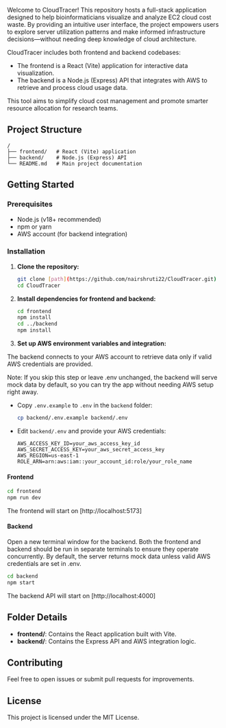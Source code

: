 Welcome to CloudTracer!
This repository hosts a full-stack application designed to help bioinformaticians visualize and analyze EC2 cloud cost waste. By providing an intuitive user interface, the project empowers users to explore server utilization patterns and make informed infrastructure decisions—without needing deep knowledge of cloud architecture.

CloudTracer includes both frontend and backend codebases:

- The frontend is a React (Vite) application for interactive data visualization.
- The backend is a Node.js (Express) API that integrates with AWS to retrieve and process cloud usage data.

This tool aims to simplify cloud cost management and promote smarter resource allocation for research teams.

## Project Structure

```
/
├── frontend/   # React (Vite) application
├── backend/    # Node.js (Express) API
└── README.md   # Main project documentation
```

## Getting Started

### Prerequisites

- Node.js (v18+ recommended)
- npm or yarn
- AWS account (for backend integration)

### Installation

1. **Clone the repository:**

   ```bash
   git clone [path](https://github.com/nairshruti22/CloudTracer.git)
   cd CloudTracer
   ```

2. **Install dependencies for frontend and backend:**
   ```bash
   cd frontend
   npm install
   cd ../backend
   npm install
   ```
3. **Set up AWS environment variables and integration:**

The backend connects to your AWS account to retrieve data only if valid AWS credentials are provided.

Note:
If you skip this step or leave .env unchanged, the backend will serve mock data by default, so you can try the app without needing AWS setup right away.

- Copy `.env.example` to `.env` in the `backend` folder:
  ```bash
  cp backend/.env.example backend/.env
  ```
- Edit `backend/.env` and provide your AWS credentials:
  ```env
  AWS_ACCESS_KEY_ID=your_aws_access_key_id
  AWS_SECRET_ACCESS_KEY=your_aws_secret_access_key
  AWS_REGION=us-east-1
  ROLE_ARN=arn:aws:iam::your_account_id:role/your_role_name
  ```

#### Frontend

```bash
cd frontend
npm run dev
```

The frontend will start on [http://localhost:5173]

#### Backend

Open a new terminal window for the backend. Both the frontend and backend should be run in separate terminals to ensure they operate concurrently.
By default, the server returns mock data unless valid AWS credentials are set in .env.

```bash
cd backend
npm start
```

The backend API will start on [http://localhost:4000]

## Folder Details

- **frontend/**: Contains the React application built with Vite.
- **backend/**: Contains the Express API and AWS integration logic.

## Contributing

Feel free to open issues or submit pull requests for improvements.

## License

This project is licensed under the MIT License.
